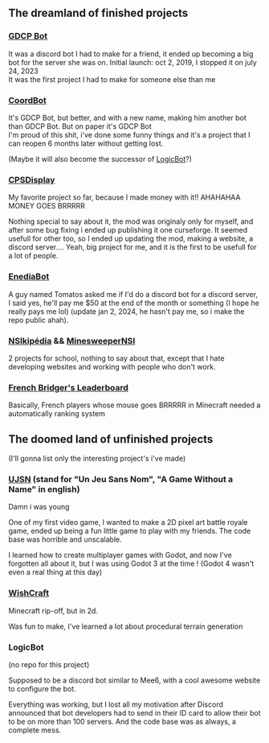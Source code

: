 ## The dreamland of finished projects

### [GDCP Bot](https://github.com/Dams4K/GDCPBotV3)

It was a discord bot I had to make for a friend, it ended up becoming a big bot for the server she was on. Initial launch: oct 2, 2019, I stopped it on july 24, 2023<br>
It was the first project I had to make for someone else than me

### [CoordBot](https://github.com/Dams4K/CoordBot)

It's GDCP Bot, but better, and with a new name, making him another bot than GDCP Bot. But on paper it's GDCP Bot<br>
I'm proud of this shit, i've done some funny things and it's a project that I can reopen 6 months later without getting lost.

(Maybe it will also become the successor of [LogicBot](#logicbot)?)

### [CPSDisplay](https://github.com/CPSDisplay)

My favorite project so far, because I made money with it!! AHAHAHAA MONEY GOES BRRRRR

Nothing special to say about it, the mod was originaly only for myself, and after some bug fixing i ended up publishing it one curseforge. It seemed usefull for other too, so I ended up updating the mod, making a website, a discord server.... Yeah, big project for me, and it is the first to be usefull for a lot of people.

### [EnediaBot](https://github.com/Dams4K/EnediaBot)

A guy named Tomatos asked me if I'd do a discord bot for a discord server, I said yes, he'll pay me $50 at the end of the month or something (I hope he really pays me lol) (update jan 2, 2024, he hasn't pay me, so i make the repo public ahah).

### [NSIkipédia](https://github.com/Dams4K/NSIkipedia) && [MinesweeperNSI](https://github.com/Dams4K/MinesweeperNSI)

2 projects for school, nothing to say about that, except that I hate developing websites and working with people who don't work.

### [French Bridger's Leaderboard](https://github.com/Dams4K/FrenchMCPlayHDBridgers)

Basically, French players whose mouse goes BRRRRR in Minecraft needed a automatically ranking system

## The doomed land of unfinished projects
(I'll gonna list only the interesting project's i've made)

### [UJSN](https://github.com/Dams4K/UJSN) (stand for "Un Jeu Sans Nom", "A Game Without a Name" in english)

Damn i was young

One of my first video game, I wanted to make a 2D pixel art battle royale game, ended up being a fun little game to play with my friends. The code base was horrible and unscalable.

I learned how to create multiplayer games with Godot, and now I've forgotten all about it, but I was using Godot 3 at the time ! (Godot 4 wasn't even a real thing at this day)

### [WishCraft](https://github.com/Dams4K/WishCraft)

Minecraft rip-off, but in 2d.

Was fun to make, I've learned a lot about procedural terrain generation

### LogicBot
(no repo for this project)

Supposed to be a discord bot similar to Mee6, with a cool awesome website to configure the bot.

Everything was working, but I lost all my motivation after Discord announced that bot developers had to send in their ID card to allow their bot to be on more than 100 servers. And the code base was as always, a complete mess.
